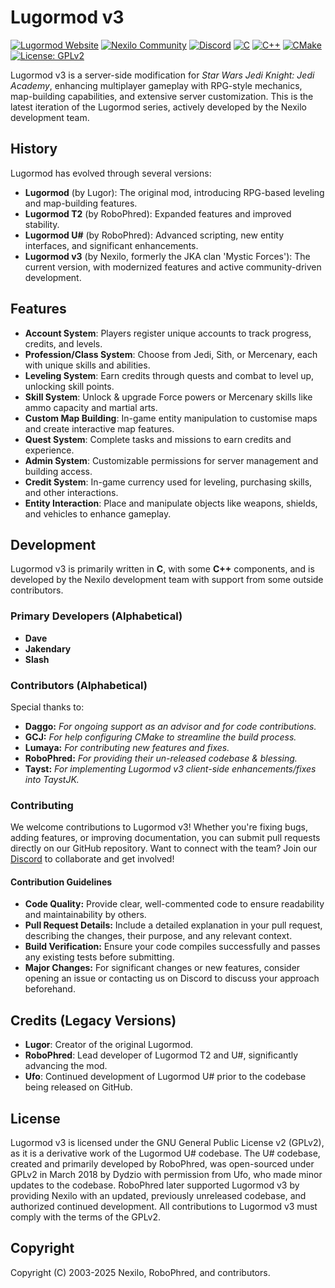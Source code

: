 # Lugormod v3

[![Lugormod Website](https://img.shields.io/badge/Lugormod-Website-blue?style=for-the-badge)](https://lugormod.com)
[![Nexilo Community](https://img.shields.io/badge/Nexilo-Community-green?style=for-the-badge)](https://nexilo.org)
[![Discord](https://img.shields.io/badge/Discord-Join-purple?style=for-the-badge)](https://discord.nexilo.org)
[![C](https://img.shields.io/badge/C-00599C?style=flat-square&logo=c)](https://en.wikipedia.org/wiki/C_(programming_language))
[![C++](https://img.shields.io/badge/C++-00599C?style=flat-square&logo=c%2B%2B)](https://en.wikipedia.org/wiki/C%2B%2B)
[![CMake](https://img.shields.io/badge/CMake-064F8C?style=flat-square&logo=cmake)](https://cmake.org/)
[![License: GPLv2](https://img.shields.io/badge/License-GPL%20v2-blue?style=flat-square)](https://www.gnu.org/licenses/old-licenses/gpl-2.0.html)

Lugormod v3 is a server-side modification for *Star Wars Jedi Knight: Jedi Academy*, enhancing multiplayer gameplay with RPG-style mechanics, map-building capabilities, and extensive server customization. This is the latest iteration of the Lugormod series, actively developed by the Nexilo development team.

## History

Lugormod has evolved through several versions:
- **Lugormod** (by Lugor): The original mod, introducing RPG-based leveling and map-building features.
- **Lugormod T2** (by RoboPhred): Expanded features and improved stability.
- **Lugormod U#** (by RoboPhred): Advanced scripting, new entity interfaces, and significant enhancements.
- **Lugormod v3** (by Nexilo, formerly the JKA clan 'Mystic Forces'): The current version, with modernized features and active community-driven development.

## Features

- **Account System**: Players register unique accounts to track progress, credits, and levels.
- **Profession/Class System**: Choose from Jedi, Sith, or Mercenary, each with unique skills and abilities.
- **Leveling System**: Earn credits through quests and combat to level up, unlocking skill points.
- **Skill System**: Unlock & upgrade Force powers or Mercenary skills like ammo capacity and martial arts.
- **Custom Map Building**: In-game entity manipulation to customise maps and create interactive map features.
- **Quest System**: Complete tasks and missions to earn credits and experience.
- **Admin System**: Customizable permissions for server management and building access.
- **Credit System**: In-game currency used for leveling, purchasing skills, and other interactions.
- **Entity Interaction**: Place and manipulate objects like weapons, shields, and vehicles to enhance gameplay.

## Development

Lugormod v3 is primarily written in **C**, with some **C++** components, and is developed by the Nexilo development team with support from some outside contributors.

### Primary Developers (Alphabetical)
- **Dave**
- **Jakendary**
- **Slash**

### Contributors (Alphabetical)
Special thanks to:
- **Daggo:** *For ongoing support as an advisor and for code contributions.*
- **GCJ:** *For help configuring CMake to streamline the build process.*
- **Lumaya:** *For contributing new features and fixes.*
- **RoboPhred:** *For providing their un-released codebase & blessing.*
- **Tayst:** *For implementing Lugormod v3 client-side enhancements/fixes into TaystJK.*

### Contributing

We welcome contributions to Lugormod v3! Whether you're fixing bugs, adding features, or improving documentation, you can submit pull requests directly on our GitHub repository. Want to connect with the team? Join our [Discord](https://discord.nexilo.org) to collaborate and get involved!

#### Contribution Guidelines

- **Code Quality:** Provide clear, well-commented code to ensure readability and maintainability by others.
- **Pull Request Details:** Include a detailed explanation in your pull request, describing the changes, their purpose, and any relevant context.
- **Build Verification:** Ensure your code compiles successfully and passes any existing tests before submitting.
- **Major Changes:** For significant changes or new features, consider opening an issue or contacting us on Discord to discuss your approach beforehand.

## Credits (Legacy Versions)
- **Lugor**: Creator of the original Lugormod.
- **RoboPhred**: Lead developer of Lugormod T2 and U#, significantly advancing the mod.
- **Ufo**: Continued development of Lugormod U# prior to the codebase being released on GitHub.

## License

Lugormod v3 is licensed under the GNU General Public License v2 (GPLv2), as it is a derivative work of the Lugormod U# codebase. The U# codebase, created and primarily developed by RoboPhred, was open-sourced under GPLv2 in March 2018 by Dydzio with permission from Ufo, who made minor updates to the codebase. RoboPhred later supported Lugormod v3 by providing Nexilo with an updated, previously unreleased codebase, and authorized continued development. All contributions to Lugormod v3 must comply with the terms of the GPLv2.

## Copyright

Copyright (C) 2003-2025 Nexilo, RoboPhred, and contributors.